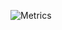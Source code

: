 <!-- If you're using "master" as default branch -->
![Metrics](https://github.com/mdozmorov/test/blob/master/github-metrics.svg)
